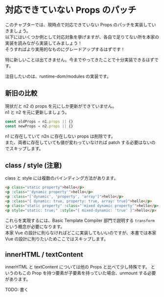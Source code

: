 # 対応できていない Props のパッチ

このチャプターでは、現時点で対応できていない Props のパッチを実装していきましょう。  
以下にはいくつか例として対応対象を挙げますが、各自で足りてない所を本家の実装を読みながら実装してみましょう！  
そうすればより実用的なものにグレードアップするはずです！

特に新しいことは出てきません。今までやってきたことで十分実装できるはずです。

注目したいのは、runtime-dom/modules の実装です。

## 新旧の比較

現状だと n2 の props を元にしか更新ができていません。  
n1 と n2 を元に更新しましょう。

```ts
const oldProps = n1.props || {}
const newProps = n2.props || {}
```

n1 に存在していて n2n に存在しない props は削除です。  
また、両者に存在していても値が変わっていなければ patch する必要はないのでスキップします。

## class / style (注意)

class と style には複数のバインディング方法があります。

```html
<p class="static property">hello</p>
<p :class="'dynamic property'">hello</p>
<p :class="['dynamic', 'property', 'array']">hello</p>
<p :class="{ dynamic: true, property: true, array: true}">hello</p>
<p class="static property" :class="'mixed dynamic property'">hello</p>
<p style="static: true;" :style="{ mixed-dynamic: 'true' }">hello</p>
```

これらを実現するには、Basic Template Compiler 部門で説明する `transform` という概念が必要になります。  
本家 Vue の設計に則らなければどこに実装してもいいのですが、本書では本家 Vue の設計に則りたいためここではスキップします。

## innerHTML / textContent

innerHTML と textContent については他の Props と比べて少し特殊です。
というのもこの Prop を持つ要素が子要素を持っていた場合、unmount する必要があります。

TODO: 書く
